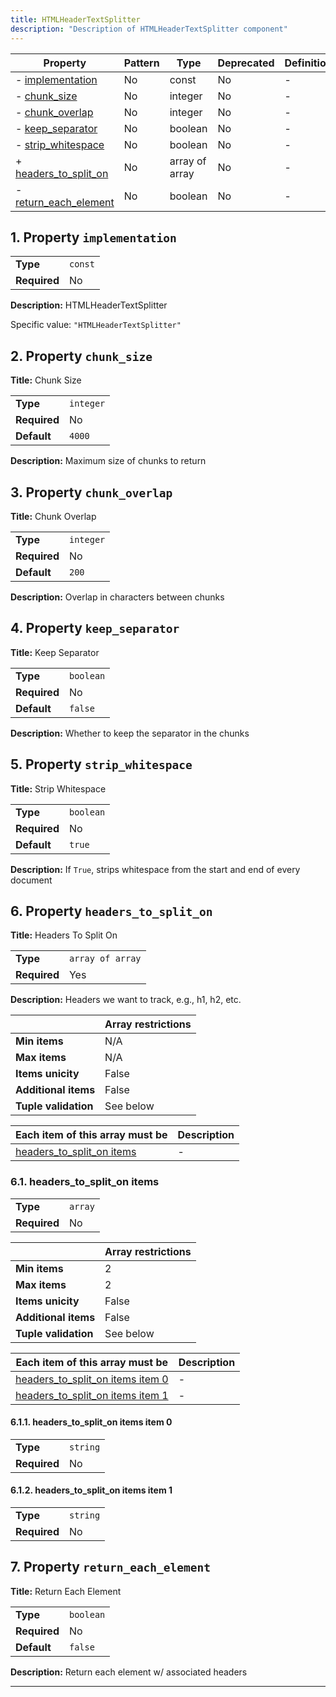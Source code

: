 ```yaml
---
title: HTMLHeaderTextSplitter
description: "Description of HTMLHeaderTextSplitter component"
---
```


| Property                                       | Pattern | Type           | Deprecated | Definition | Title/Description      |
| ---------------------------------------------- | ------- | -------------- | ---------- | ---------- | ---------------------- |
| - [implementation](#implementation )           | No      | const          | No         | -          | HTMLHeaderTextSplitter |
| - [chunk_size](#chunk_size )                   | No      | integer        | No         | -          | Chunk Size             |
| - [chunk_overlap](#chunk_overlap )             | No      | integer        | No         | -          | Chunk Overlap          |
| - [keep_separator](#keep_separator )           | No      | boolean        | No         | -          | Keep Separator         |
| - [strip_whitespace](#strip_whitespace )       | No      | boolean        | No         | -          | Strip Whitespace       |
| + [headers_to_split_on](#headers_to_split_on ) | No      | array of array | No         | -          | Headers To Split On    |
| - [return_each_element](#return_each_element ) | No      | boolean        | No         | -          | Return Each Element    |

## <a name="implementation"></a>1. Property `implementation`

|              |         |
| ------------ | ------- |
| **Type**     | `const` |
| **Required** | No      |

**Description:** HTMLHeaderTextSplitter

Specific value: `"HTMLHeaderTextSplitter"`

## <a name="chunk_size"></a>2. Property `chunk_size`

**Title:** Chunk Size

|              |           |
| ------------ | --------- |
| **Type**     | `integer` |
| **Required** | No        |
| **Default**  | `4000`    |

**Description:** Maximum size of chunks to return

## <a name="chunk_overlap"></a>3. Property `chunk_overlap`

**Title:** Chunk Overlap

|              |           |
| ------------ | --------- |
| **Type**     | `integer` |
| **Required** | No        |
| **Default**  | `200`     |

**Description:** Overlap in characters between chunks

## <a name="keep_separator"></a>4. Property `keep_separator`

**Title:** Keep Separator

|              |           |
| ------------ | --------- |
| **Type**     | `boolean` |
| **Required** | No        |
| **Default**  | `false`   |

**Description:** Whether to keep the separator in the chunks

## <a name="strip_whitespace"></a>5. Property `strip_whitespace`

**Title:** Strip Whitespace

|              |           |
| ------------ | --------- |
| **Type**     | `boolean` |
| **Required** | No        |
| **Default**  | `true`    |

**Description:** If `True`, strips whitespace from the start and end of every document

## <a name="headers_to_split_on"></a>6. Property `headers_to_split_on`

**Title:** Headers To Split On

|              |                  |
| ------------ | ---------------- |
| **Type**     | `array of array` |
| **Required** | Yes              |

**Description:** Headers we want to track, e.g., h1, h2, etc.

|                      | Array restrictions |
| -------------------- | ------------------ |
| **Min items**        | N/A                |
| **Max items**        | N/A                |
| **Items unicity**    | False              |
| **Additional items** | False              |
| **Tuple validation** | See below          |

| Each item of this array must be                         | Description |
| ------------------------------------------------------- | ----------- |
| [headers_to_split_on items](#headers_to_split_on_items) | -           |

### <a name="autogenerated_heading_2"></a>6.1. headers_to_split_on items

|              |         |
| ------------ | ------- |
| **Type**     | `array` |
| **Required** | No      |

|                      | Array restrictions |
| -------------------- | ------------------ |
| **Min items**        | 2                  |
| **Max items**        | 2                  |
| **Items unicity**    | False              |
| **Additional items** | False              |
| **Tuple validation** | See below          |

| Each item of this array must be                                         | Description |
| ----------------------------------------------------------------------- | ----------- |
| [headers_to_split_on items item 0](#headers_to_split_on_items_items_i0) | -           |
| [headers_to_split_on items item 1](#headers_to_split_on_items_items_i1) | -           |

#### <a name="autogenerated_heading_3"></a>6.1.1. headers_to_split_on items item 0

|              |          |
| ------------ | -------- |
| **Type**     | `string` |
| **Required** | No       |

#### <a name="autogenerated_heading_4"></a>6.1.2. headers_to_split_on items item 1

|              |          |
| ------------ | -------- |
| **Type**     | `string` |
| **Required** | No       |

## <a name="return_each_element"></a>7. Property `return_each_element`

**Title:** Return Each Element

|              |           |
| ------------ | --------- |
| **Type**     | `boolean` |
| **Required** | No        |
| **Default**  | `false`   |

**Description:** Return each element w/ associated headers

----------------------------------------------------------------------------------------------------------------------------
